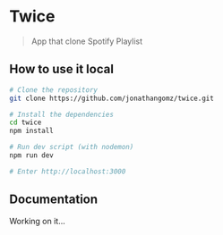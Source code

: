 # Twice
> App that clone Spotify Playlist

## How to use it local
```bash
# Clone the repository
git clone https://github.com/jonathangomz/twice.git

# Install the dependencies
cd twice
npm install

# Run dev script (with nodemon)
npm run dev

# Enter http://localhost:3000
```

## Documentation
Working on it...
